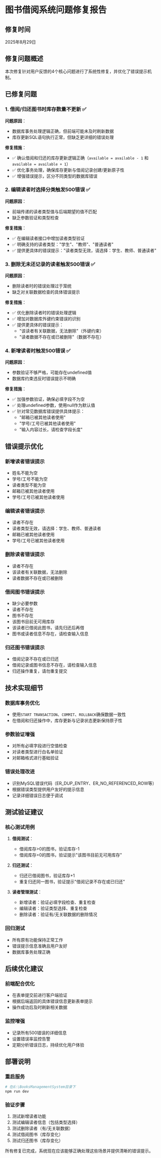 # 图书借阅系统问题修复报告

## 修复时间
2025年8月29日

## 修复问题概述
本次修复针对用户反馈的4个核心问题进行了系统性修复，并优化了错误提示机制。

## 已修复问题

### 1. 借阅/归还图书时库存数量不更新 ✅
**问题原因**：
- 数据库事务处理逻辑正确，但前端可能未及时刷新数据
- 库存更新SQL语句执行正常，但缺乏更详细的错误处理

**修复措施**：
- ✅ 确认借阅和归还的库存更新逻辑正确（`available = available - 1` 和 `available = available + 1`）
- ✅ 优化事务处理，确保库存更新与借阅记录创建/更新原子性
- ✅ 增强错误提示，区分不同类型的数据库错误

### 2. 编辑读者时选择分类触发500错误 ✅
**问题原因**：
- 前端传递的读者类型值与后端期望的值不匹配
- 缺乏参数验证和类型检查

**修复措施**：
- ✅ 在编辑读者接口中增加读者类型验证
- ✅ 明确支持的读者类型："学生"、"教师"、"普通读者"
- ✅ 提供更具体的错误提示："读者类型无效，请选择：学生、教师、普通读者"

### 3. 删除无未还记录的读者触发500错误 ✅
**问题原因**：
- 删除读者时的错误处理过于笼统
- 缺乏对关联数据检查的具体错误提示

**修复措施**：
- ✅ 优化删除读者时的错误处理逻辑
- ✅ 增加对数据库外键约束错误的识别
- ✅ 提供更具体的错误提示：
  - "该读者有关联数据，无法删除"（外键约束）
  - "读者数据不存在或已被删除"（数据不存在）

### 4. 新增读者时触发500错误 ✅
**问题原因**：
- 参数验证不够严格，可能存在undefined值
- 数据库约束违反时错误提示不明确

**修复措施**：
- ✅ 加强参数验证，确保必填字段不为空
- ✅ 处理undefined参数，使用null作为默认值
- ✅ 针对常见数据库错误提供具体提示：
  - "邮箱已被其他读者使用"
  - "学号/工号已被其他读者使用"
  - "输入内容过长，请检查字段长度"

## 错误提示优化

### 新增读者错误提示
- 姓名不能为空
- 学号/工号不能为空
- 读者类型不能为空
- 邮箱已被其他读者使用
- 学号/工号已被其他读者使用

### 编辑读者错误提示
- 读者不存在
- 读者类型无效，请选择：学生、教师、普通读者
- 邮箱已被其他读者使用
- 学号/工号已被其他读者使用

### 删除读者错误提示
- 读者不存在
- 该读者有关联数据，无法删除
- 读者数据不存在或已被删除

### 借阅图书错误提示
- 缺少必要参数
- 读者不存在
- 图书不存在
- 该图书目前无可用库存
- 该读者已借阅此图书，请先归还后再借
- 图书或读者信息不存在，请检查输入信息

### 归还图书错误提示
- 借阅记录不存在或已归还
- 借阅记录或图书信息不存在，请检查输入信息
- 归还操作重复，请勿重复提交

## 技术实现细节

### 数据库事务优化
- 使用`START TRANSACTION`、`COMMIT`、`ROLLBACK`确保数据一致性
- 在借阅和归还操作中，库存更新与记录状态更新保持原子性

### 参数验证增强
- 对所有必填字段进行空值检查
- 对读者类型进行白名单验证
- 对邮箱格式进行基础验证

### 错误处理改进
- 识别MySQL错误代码（ER_DUP_ENTRY、ER_NO_REFERENCED_ROW等）
- 根据错误类型提供用户友好的提示信息
- 记录详细错误日志便于调试

## 测试验证建议

### 核心测试用例
1. **借阅测试**：
   - 借阅库存>0的图书，验证库存-1
   - 借阅库存=0的图书，验证提示"该图书目前无可用库存"

2. **归还测试**：
   - 归还已借阅图书，验证库存+1
   - 重复归还同一图书，验证提示"借阅记录不存在或已归还"

3. **读者管理测试**：
   - 新增读者：验证必填字段检查、重复检查
   - 编辑读者：验证类型选择、重复检查
   - 删除读者：验证有/无关联数据的删除情况

### 回归测试
- 所有原有功能保持正常工作
- 错误提示信息准确且用户友好
- 数据库事务处理正确

## 后续优化建议

### 前端配合优化
- 在表单提交前进行客户端验证
- 根据后端返回的具体错误信息更新表单提示
- 操作成功后及时刷新相关数据

### 监控增强
- 记录所有500错误的详细信息
- 设置错误率监控告警
- 定期分析错误日志，持续优化用户体验

## 部署说明

### 重启服务
```bash
# 在d:\BooksManagementSystem目录下
npm run dev
```

### 验证步骤
1. 测试新增读者功能
2. 测试编辑读者信息（包括类型选择）
3. 测试删除读者（有/无关联数据）
4. 测试借阅图书（库存变化）
5. 测试归还图书（库存变化）

所有修复已完成，系统现在应该能够正确处理这些场景并提供清晰的错误提示。
